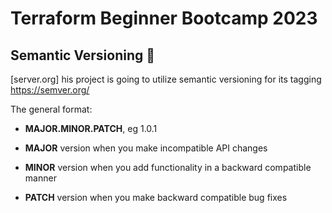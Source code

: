 # Terraform Beginner Bootcamp 2023

## Semantic Versioning :mage:
[server.org] his project is going to utilize semantic versioning for its tagging
https://semver.org/
 
 The general format: 

- **MAJOR.MINOR.PATCH**, eg 1.0.1

- **MAJOR** version when you make incompatible API changes
- **MINOR** version when you add functionality in a backward compatible manner
- **PATCH** version when you make backward compatible bug fixes